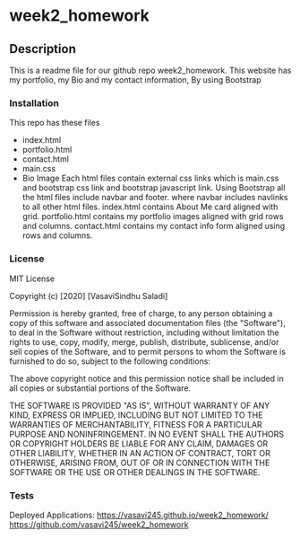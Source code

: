 # week2_homework
## Description
This is a readme file for our github repo week2_homework.
This website has my portfolio, my Bio and my contact information, By using Bootstrap
### Installation
 This repo has these files
 * index.html
 * portfolio.html
 * contact.html
 * main.css
 * Bio Image
 Each html files contain external css links which is main.css and bootstrap css link and bootstrap javascript link.
 Using Bootstrap all the html files include navbar and footer. where navbar includes navlinks to all other html files.
 index.html contains About Me card aligned with grid.
 portfolio.html contains my portfolio images aligned with grid rows and columns.
 contact.html contains my contact info form aligned using rows and columns.
 ### License
 MIT License

Copyright (c) [2020] [VasaviSindhu Saladi]

Permission is hereby granted, free of charge, to any person obtaining a copy
of this software and associated documentation files (the "Software"), to deal
in the Software without restriction, including without limitation the rights
to use, copy, modify, merge, publish, distribute, sublicense, and/or sell
copies of the Software, and to permit persons to whom the Software is
furnished to do so, subject to the following conditions:

The above copyright notice and this permission notice shall be included in all
copies or substantial portions of the Software.

THE SOFTWARE IS PROVIDED "AS IS", WITHOUT WARRANTY OF ANY KIND, EXPRESS OR
IMPLIED, INCLUDING BUT NOT LIMITED TO THE WARRANTIES OF MERCHANTABILITY,
FITNESS FOR A PARTICULAR PURPOSE AND NONINFRINGEMENT. IN NO EVENT SHALL THE
AUTHORS OR COPYRIGHT HOLDERS BE LIABLE FOR ANY CLAIM, DAMAGES OR OTHER
LIABILITY, WHETHER IN AN ACTION OF CONTRACT, TORT OR OTHERWISE, ARISING FROM,
OUT OF OR IN CONNECTION WITH THE SOFTWARE OR THE USE OR OTHER DEALINGS IN THE
SOFTWARE.
### Tests
Deployed Applications: https://vasavi245.github.io/week2_homework/
                       https://github.com/vasavi245/week2_homework


 

 

